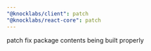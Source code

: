 ```yaml
---
"@knocklabs/client": patch
"@knocklabs/react-core": patch
---
```


patch fix package contents being built properly
